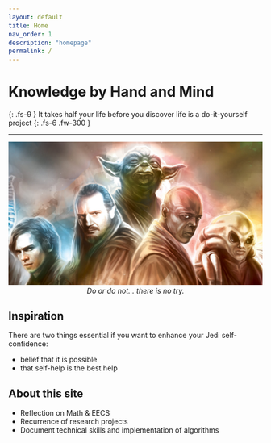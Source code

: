 ```yaml
---
layout: default
title: Home
nav_order: 1
description: "homepage"
permalink: /
---
```


# Knowledge by Hand and Mind
{: .fs-9 }
It takes half your life before you discover life is a do-it-yourself project
{: .fs-6 .fw-300 }

---
<p align = "center">
<img src="assets/image/jedi.jpeg" alt="hi" class="inline"/>
<em>Do or do not... there is no try.</em>
</p>

## Inspiration
There are two things essential if you want to enhance your Jedi self-confidence:
* belief that it is possible
* that self-help is the best help

## About this site
* Reflection on Math & EECS
* Recurrence of research projects
* Document technical skills and implementation of algorithms

